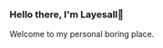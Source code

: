### Hello there, I'm Layesall👋

Welcome to my personal boring place.



<!--
**layesall/layesall** is a ✨ _special_ ✨ repository because its `README.md` (this file) appears on your GitHub profile.

🔭 I’m currently working on cirecss, a CSS tool that makes HTML elements responsive and very elegant.
🌐 Find my projects  : <a href="https://layesall.com/" target="_blank">Layesall</a>
📫 How to reach me:  <a href="mailto:info.layesall@gmail.com" target="_blank">info@layesall.com</a>

Here are some ideas to get you started:

- 🔭 I’m currently working on ...
- 🌱 I’m currently learning ...
- 👯 I’m looking to collaborate on ...
- 🤔 I’m looking for help with ...
- 💬 Ask me about ...
- 📫 How to reach me: ...
- 😄 Pronouns: ...
- ⚡ Fun fact: ...
-->
